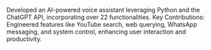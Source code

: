 Developed an AI-powered voice assistant leveraging Python and the ChatGPT API, incorporating over 22 functionalities.
Key Contributions: Engineered features like YouTube search, web querying, WhatsApp messaging, and system control,
enhancing user interaction and productivity.
